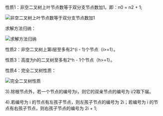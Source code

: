 性质1：非空二叉树上叶节点数等于双分支节点数加1。即：n0 = n2 + 1;

![非空二叉树上叶节点数等于双分支节点数加1](../img/201901182155.png)



求解方法归纳：

![求解方法归纳](../img/201901182158.png)



性质2：非空二叉树上第i层至多有2^(i - 1)个节点（i>=1）。

性质3：高度为h的二叉树至多有2^h - 1个节点（h>=1）。

性质4：完全二叉树性质：

![完全二叉树性质](../img/201901182205.png)

3).除根节点外，若一个节点的编号为i，则它的双亲节点的编号为 i/2取下届。

4).若编号为 i 的节点有左孩子节点，则左孩子节点的编号为 2i；若编号为 i 的节点有右孩子节点，则右孩子节点的编号为 2i + 1;

